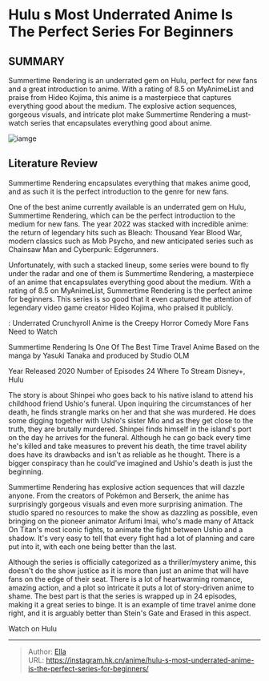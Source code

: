 # Hulu s Most Underrated Anime Is The Perfect Series For Beginners


## SUMMARY 



  Summertime Rendering is an underrated gem on Hulu, perfect for new fans and a great introduction to anime.   With a rating of 8.5 on MyAnimeList and praise from Hideo Kojima, this anime is a masterpiece that captures everything good about the medium.   The explosive action sequences, gorgeous visuals, and intricate plot make Summertime Rendering a must-watch series that encapsulates everything good about anime.  

![iamge](https://static1.srcdn.com/wordpress/wp-content/uploads/2023/11/summertime-rendering.jpg)

## Literature Review

Summertime Rendering encapsulates everything that makes anime good, and as such it is the perfect introduction to the genre for new fans.




One of the best anime currently available is an underrated gem on Hulu, Summertime Rendering, which can be the perfect introduction to the medium for new fans. The year 2022 was stacked with incredible anime: the return of legendary hits such as Bleach: Thousand Year Blood War, modern classics such as Mob Psycho, and new anticipated series such as Chainsaw Man and Cyberpunk: Edgerunners.




Unfortunately, with such a stacked lineup, some series were bound to fly under the radar and one of them is Summertime Rendering, a masterpiece of an anime that encapsulates everything good about the medium. With a rating of 8.5 on MyAnimeList, Summertime Rendering is the perfect anime for beginners. This series is so good that it even captured the attention of legendary video game creator Hideo Kojima, who praised it publicly.

 : Underrated Crunchyroll Anime is the Creepy Horror Comedy More Fans Need to Watch


 Summertime Rendering Is One Of The Best Time Travel Anime 
Based on the manga by Yasuki Tanaka and produced by Studio OLM
          

 Year Released  2020   Number of Episodes  24   Where To Stream  Disney&#43;, Hulu   






The story is about Shinpei who goes back to his native island to attend his childhood friend Ushio&#39;s funeral. Upon inquiring the circumstances of her death, he finds strangle marks on her and that she was murdered. He does some digging together with Ushio&#39;s sister Mio and as they get close to the truth, they are brutally murdered. Shinpei finds himself in the island&#39;s port on the day he arrives for the funeral. Although he can go back every time he&#39;s killed and take measures to prevent his death, the time travel ability does have its drawbacks and isn&#39;t as reliable as he thought. There is a bigger conspiracy than he could&#39;ve imagined and Ushio&#39;s death is just the beginning.

Summertime Rendering has explosive action sequences that will dazzle anyone. From the creators of Pokémon and Berserk, the anime has surprisingly gorgeous visuals and even more surprising animation. The studio spared no resources to make the show as dazzling as possible, even bringing on the pioneer animator Arifumi Imai, who&#39;s made many of Attack On Titan&#39;s most iconic fights, to animate the fight between Ushio and a shadow. It&#39;s very easy to tell that every fight had a lot of planning and care put into it, with each one being better than the last.





 

Although the series is officially categorized as a thriller/mystery anime, this doesn&#39;t do the show justice as it is more than just an anime that will have fans on the edge of their seat. There is a lot of heartwarming romance, amazing action, and a plot so intricate it puts a lot of story-driven anime to shame. The best part is that the series is wrapped up in 24 episodes, making it a great series to binge. It is an example of time travel anime done right, and it is arguably better than Stein&#39;s Gate and Erased in this aspect.

Watch on Hulu



---

> Author: [Ella](https://instagram.hk.cn/)  
> URL: https://instagram.hk.cn/anime/hulu-s-most-underrated-anime-is-the-perfect-series-for-beginners/  

